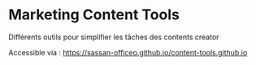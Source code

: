 # Marketing Content Tools
Différents outils pour simplifier les tâches des contents creator

Accessible via : https://sassan-officeo.github.io/content-tools.github.io
